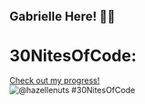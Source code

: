 ## Gabrielle Here! 🥨✨

# 30NitesOfCode:
  [Check out my progress!](https://www.codedex.io/@hazellenuts/30-nites-of-code)  
  ![@hazellenuts #30NitesOfCode](https://www.codedex.io/api/petStatus?user=hazellenuts)
